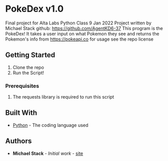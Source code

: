# PokeDex v1.0
   Final project for Alta Labs Python Class 9 Jan 2022
   Project written by Michael Stack github: https://github.com/AgentKD6-37
   This program is the PokeDex! It takes a user input on what Pokemon they see and returns the Pokemon's info from
   https://pokeapi.co for usage see the repo license

## Getting Started

1. Clone the repo
3. Run the Script!

### Prerequisites

1. The requests library is required to run this script

## Built With

* [Python](https://www.python.org/) - The coding language used

## Authors

* **Michael Stack** - *Initial work* - [site](https://michaeljohnstack.com)
